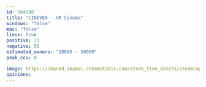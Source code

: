```yaml
---
id: 364380
title: "CINEVEO - VR Cinema"
windows: "false"
mac: "false"
linux: true
positive: 73
negative: 50
estimated_owners: "20000 - 50000"
peak_ccu: 0

image: https://shared.akamai.steamstatic.com/store_item_assets/steam/apps/364380/header.jpg?t=1621338094
opinions:
---
```

